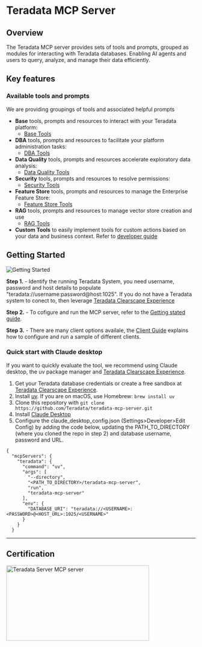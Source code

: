# Teradata MCP Server

## Overview
The Teradata MCP server provides sets of tools and prompts, grouped as modules for interacting with Teradata databases. Enabling AI agents and users to query, analyze, and manage their data efficiently. 



## Key features

### Available tools and prompts

We are providing groupings of tools and associated helpful prompts
- **Base** tools, prompts and resources to interact with your Teradata platform:
  - [Base Tools](src/teradata_mcp_server/tools/base/README.md)
- **DBA** tools, prompts and resources to facilitate your platform administration tasks:
  - [DBA Tools](src/teradata_mcp_server/tools/dba/README.md)
- **Data Quality** tools, prompts and resources accelerate exploratory data analysis:
  - [Data Quality Tools](src/teradata_mcp_server/tools/qlty/README.md)
- **Security** tools, prompts and resources to resolve permissions:
  - [Security Tools](src/teradata_mcp_server/tools/sec/README.md)
- **Feature Store** tools, prompts and resources to manage the Enterprise Feature Store:
  - [Feature Store Tools](src/teradata_mcp_server/tools/fs/README.md)
- **RAG** tools, prompts and resources to manage vector store creation and use
  - [RAG Tools](src/teradata_mcp_server/tools/rag/README.md)
- **Custom Tools** to easily implement tools for custom actions based on your data and business context. Refer to [developer guide](docs/developer_guide/HOW_TO_ADD_CUSTOM_FUNCTIONS.md)


## Getting Started

![Getting Started](docs/media/MCP.png)

**Step 1.** - Identify the running Teradata System, you need username, password and host details to populate "teradata://username:password@host:1025". If you do not have a Teradata system to conect to, then leverage [Teradata Clearscape Experience](https://www.teradata.com/getting-started/demos/clearscape-analytics)

**Step 2.** - To cofigure and run the MCP server, refer to the [Getting stated guide](docs/GETTING_STARTED.md).

**Step 3.** - There are many client options availale, the [Client Guide](docs/client_guide/CLIENT_GUIDE.md) explains how to configure and run a sample of different clients.


### Quick start with Claude desktop
If you want to quickly evaluate the tool, we recommend using Claude desktop, the uv package manager and [Teradata Clearscape Experience](https://www.teradata.com/getting-started/demos/clearscape-analytics).

  
1. Get your Teradata database credentials or create a free sandbox at [Teradata Clearscape Experience](https://www.teradata.com/getting-started/demos/clearscape-analytics).
2. Install [uv](https://docs.astral.sh/uv/getting-started/installation/). If you are on macOS, use Homebrew: `brew install uv`
3. Clone this repository with `git clone https://github.com/Teradata/teradata-mcp-server.git`
4. Install [Claude Desktop](https://claude.ai/download)
5. Configure the claude_desktop_config.json (Settings>Developer>Edit Config) by adding the code below, updating the PATH_TO_DIRECTORY (where you cloned the repo in step 2) and database username, password and URL.
```
{
  "mcpServers": {
    "teradata": {
      "command": "uv",
      "args": [
        "--directory",
        "<PATH_TO_DIRECTORY>/teradata-mcp-server",
        "run",
        "teradata-mcp-server"
      ],
      "env": {
        "DATABASE_URI": "teradata://<USERNAME>:<PASSWORD>@<HOST_URL>:1025/<USERNAME>"
      }
    }
  }
```

---------------------------------------------------------------------
## Certification
<a href="https://glama.ai/mcp/servers/@Teradata/teradata-mcp-server">
  <img width="380" height="200" src="https://glama.ai/mcp/servers/@Teradata/teradata-mcp-server/badge" alt="Teradata Server MCP server" />
</a>